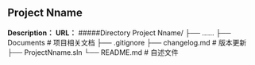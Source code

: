 ## Project Nname
**Description：**
**URL：**
#####Directory
     Project Nname/
	 ├── ......
     ├── Documents      # 项目相关文档
     ├── .gitignore
	 ├── changelog.md   # 版本更新
     ├── ProjectNname.sln
	 └── README.md      # 自述文件
